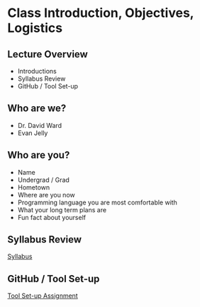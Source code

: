 # Class Introduction, Objectives, Logistics

## Lecture Overview
* Introductions
* Syllabus Review
* GitHub / Tool Set-up

## Who are we?
* Dr. David Ward
* Evan Jelly

## Who are you?
* Name
* Undergrad / Grad
* Hometown
* Where are you now
* Programming language you are most comfortable with
* What your long term plans are
* Fun fact about yourself

## Syllabus Review
[Syllabus](../syllabus.md)

## GitHub / Tool Set-up
[Tool Set-up Assignment](../Assignments/01_tool_setup_git_intro.md)

